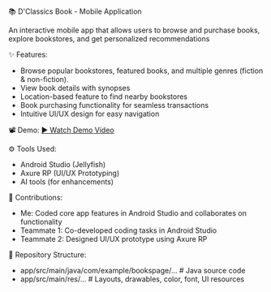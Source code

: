 📚 D'Classics Book - Mobile Application

An interactive mobile app that allows users to browse and purchase books, explore bookstores, and get personalized recommendations


✨ Features:
- Browse popular bookstores, featured books, and multiple genres (fiction & non-fiction).
- View book details with synopses
- Location-based feature to find nearby bookstores
- Book purchasing functionality for seamless transactions
- Intuitive UI/UX design for easy navigation


📽️ Demo:
[▶️ Watch Demo Video](https://drive.google.com/file/d/1WhnJKBXsH2_GwUrCUaTyvz88SQI5W_OI/view?usp=sharing)


⚙️ Tools Used:
- Android Studio (Jellyfish)
- Axure RP (UI/UX Prototyping)
- AI tools (for enhancements)


👥 Contributions:
- Me: Coded core app features in Android Studio and collaborates on functionality
- Teammate 1: Co-developed coding tasks in Android Studio
- Teammate 2: Designed UI/UX prototype using Axure RP


📂 Repository Structure:
- app/src/main/java/com/example/bookspage/... # Java source code
- app/src/main/res/... # Layouts, drawables, color, font, UI resources
  
